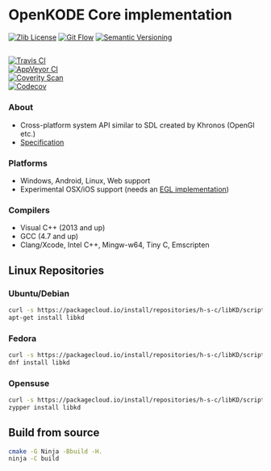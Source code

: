 # OpenKODE Core implementation
[![Zlib License](https://img.shields.io/:license-zlib-blue.svg)](https://opensource.org/licenses/Zlib)
[![Git Flow](https://img.shields.io/:standard-gitflow-green.svg)](http://nvie.com/git-model)
[![Semantic Versioning](https://img.shields.io/:standard-semver-green.svg)](http://semver.org)

##
[![Travis CI](https://img.shields.io/travis/h-s-c/libKD/master.svg?label=TravisCI)](https://travis-ci.org/h-s-c/libKD)  
[![AppVeyor CI](https://img.shields.io/appveyor/ci/h-s-c/libKD/master.svg?label=AppVeyorCI)](https://ci.appveyor.com/project/h-s-c/libKD)  
[![Coverity Scan](https://img.shields.io/coverity/scan/3798.svg?label=CoverityScan)](https://scan.coverity.com/projects/h-s-c-libkd)  
[![Codecov](https://img.shields.io/codecov/c/github/h-s-c/libKD/master.svg?label=Codecov)](https://codecov.io/gh/h-s-c/libKD)  

### About
-   Cross-platform system API similar to SDL created by Khronos (OpenGl etc.)
-   [Specification](https://www.khronos.org/registry/kode/)

### Platforms
-   Windows, Android, Linux, Web support
-   Experimental OSX/iOS support (needs an [EGL implementation](https://github.com/davidandreoletti/libegl/))

### Compilers
-   Visual C++ (2013 and up)
-   GCC (4.7 and up)
-   Clang/Xcode, Intel C++, Mingw-w64, Tiny C, Emscripten

## Linux Repositories
### Ubuntu/Debian
```bash
curl -s https://packagecloud.io/install/repositories/h-s-c/libKD/script.deb.sh | sudo bash
apt-get install libkd
```

### Fedora
```bash
curl -s https://packagecloud.io/install/repositories/h-s-c/libKD/script.rpm.sh | sudo bash
dnf install libkd
```

### Opensuse
```bash
curl -s https://packagecloud.io/install/repositories/h-s-c/libKD/script.rpm.sh | sudo bash
zypper install libkd
```

## Build from source
```bash
cmake -G Ninja -Bbuild -H.
ninja -C build
```